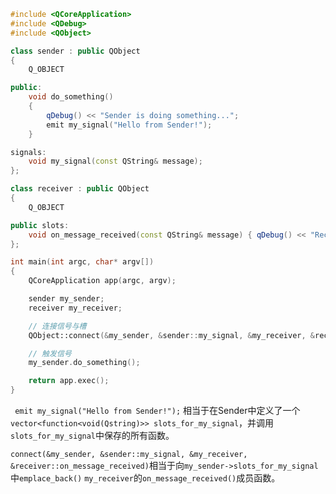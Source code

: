 ```cpp
#include <QCoreApplication>
#include <QDebug>
#include <QObject>

class sender : public QObject
{
    Q_OBJECT

public:
    void do_something()
    {
        qDebug() << "Sender is doing something...";
        emit my_signal("Hello from Sender!");
    }

signals:
    void my_signal(const QString& message);
};

class receiver : public QObject
{
    Q_OBJECT

public slots:
    void on_message_received(const QString& message) { qDebug() << "Receiver received:" << message; }
};

int main(int argc, char* argv[])
{
    QCoreApplication app(argc, argv);

    sender my_sender;
    receiver my_receiver;

    // 连接信号与槽
    QObject::connect(&my_sender, &sender::my_signal, &my_receiver, &receiver::on_message_received);

    // 触发信号
    my_sender.do_something();

    return app.exec();
}
```



` emit my_signal("Hello from Sender!");` 相当于在Sender中定义了一个`vector<function<void(Qstring)>> slots_for_my_signal`，并调用`slots_for_my_signal`中保存的所有函数。



`connect(&my_sender, &sender::my_signal, &my_receiver, &receiver::on_message_received)`相当于向`my_sender->slots_for_my_signal`中`emplace_back()` `my_receiver`的`on_message_received()`成员函数。